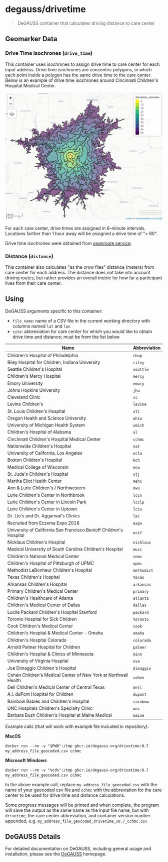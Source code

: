# degauss/drivetime

> DeGAUSS container that calculates driving distance to care center

## Geomarker Data

### Drive Time Isochrones (`drive_time`)

This container uses isochrones to assign drive time to care center for each input address.  Drive time isochrones are concentric polygons, in which each point inside a polygon has the same drive time to the care center. Below is an example of drive time isochrones around Cincinnati Children's Hospital Medical Center.

![](figs/cchmc_isochrones_fig.png)

For each care center, drive times are assigned in 6-minute intervals.  Locations farther than 1 hour away will be assigned a drive time of "> 60".

Drive time isochrones were obtained from [openroute service](https://maps.openrouteservice.org/reach?n1=38.393339&n2=-95.339355&n3=5&b=0&i=0&j1=30&j2=15&k1=en-US&k2=km).

### Distance (`distance`)

This container also calculates "as the crow flies" distance (meters) from care center for each address. The distance does not take into account driving routes, but rather provides an overall metric for how far a participant lives from their care center.

## Using

DeGAUSS arguments specific to this container:

- `file_name`: name of a CSV file in the current working directory with columns named `lat` and `lon`
- `site`: abbreviation for care center for which you would like to obtain drive time and distance; must be from the list below

| **Name** |  **Abbreviation** |
|--------------------|-------------------|
Children's Hospital of Philadelphia | `chop` 
Riley Hospital for Children, Indiana University | `riley`
Seattle Children's Hospital | `seattle`
Children's Mercy Hospital | `mercy`
Emory University | `emory`
Johns Hopkins University | `jhu`
Cleveland Clinic | `cc`
Levine Children's | `levine`
St. Louis Children's Hospital | `stl`
Oregon Health and Science University | `ohsu`
University of Michigan Health System | `umich`
Children's Hospital of Alabama | `al`
Cincinnati Children's Hospital Medical Center | `cchmc`
Nationwide Children's Hospital | `nat`
University of California, Los Angeles | `ucla`
Boston Children's Hospital | `bch`
Medical College of Wisconsin | `mcw`
St. Jude's Children's Hospital | `stj`
Martha Eliot Health Center | `mehc`
Ann & Lurie Children's / Northwestern | `nwu`
Lurie Children's Center in Northbrook | `lccn`
Lurie Children's Center in Lincoln Park | `lcclp`
Lurie Children's Center in Uptown | `lccu`
Dr. Lio's and Dr. Aggarwal's Clinics | `lac`
Recruited from Eczema Expo 2018 | `expo`
University of California San Francisco Benioff Children's Hospital | `ucsf`
Nicklaus Children's Hospital |	`nicklaus`
Medical University of South Carolina Children's Hospital	| `musc`
Children's National Medical Center	| `cnmc`
Children's Hospital of Pittsburgh of UPMC	| `upmc`
Methodist LeBonheur Children's Hospital	| `methodist`
Texas Children's Hospital	| `texas`
Arkansas Children's Hospital	| `arkansas`
Primary Children's Medical Center	| `primary`
Children's Healthcare of Atlanta	| `atlanta`
Children's Medical Center of Dallas	| `dallas`
Lucile Packard Children's Hospital Stanford	| `packard`
Toronto Hospital for Sick Children	| `toronto`
Cook Children's Medical Center	| `cook`
Children's Hospital & Medical Center - Omaha	| `omaha`
Children's Hospital Colorado	| `colorado`
Arnold Palmer Hospital for Children	| `palmer`
Children's Hospital & Clinics of Minnesota	| `minn`
University of Virginia Hospital	| `uva`
Joe Dimaggio Children's Hospital	| `dimaggio`
Cohen Children's Medical Center of New York at Northwell Health	| `cohen`
Dell Children's Medical Center of Central Texas	| `dell`
A.I. duPont Hospital for Children	| `dupont`
Rainbow Babies and Children's Hospital	| `rainbow`
UNC Hospitals Children's Specialty Clinic	| `unc`
Barbara Bush Children's Hospital at Maine Medical	| `maine`

Example calls (that will work with example file included in repository):

**MacOS**

```
docker run --rm -v "$PWD":/tmp ghcr.io/degauss-org/drivetime:0.7 my_address_file_geocoded.csv cchmc
```

**Microsoft Windows**

```
docker run --rm -v "%cd%":/tmp ghcr.io/degauss-org/drivetime:0.7 my_address_file_geocoded.csv cchmc
```

In the above example call, replace `my_address_file_geocoded.csv` with the name of your geocoded csv file and `cchmc` with the abbreviation for the care center to be used for drive time and distance calculations.

Some progress messages will be printed and when complete, the program will save the output as the same name as the input file name, but with `drivetime`, the care center abbreviation, and container version number appended, e.g. `my_address_file_geocoded_drivetime_v0.7_cchmc.csv`

## DeGAUSS Details

For detailed documentation on DeGAUSS, including general usage and installation, please see the [DeGAUSS](https://degauss.org) homepage.
